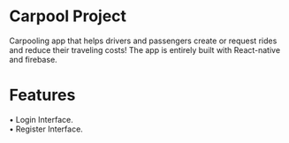# Carpool Project
Carpooling app that helps drivers and passengers create or request rides and reduce their traveling costs! The app is entirely built with React-native and firebase.
# Features
•	Login Interface. <br>
•	Register Interface.
<img>
<img>
<img>
<img>
